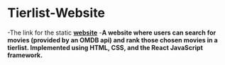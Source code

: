 # Tierlist-Website

-The link for the static **[website](https://KidusLegesse.github.io/TierList)**
-**A website where users can search for movies (provided by an OMDB api) and rank those chosen movies in a tierlist. Implemented using HTML, CSS, and the React JavaScript framework.**


